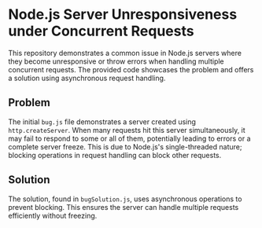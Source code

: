 # Node.js Server Unresponsiveness under Concurrent Requests

This repository demonstrates a common issue in Node.js servers where they become unresponsive or throw errors when handling multiple concurrent requests.  The provided code showcases the problem and offers a solution using asynchronous request handling.

## Problem

The initial `bug.js` file demonstrates a server created using `http.createServer`.  When many requests hit this server simultaneously, it may fail to respond to some or all of them, potentially leading to errors or a complete server freeze. This is due to Node.js's single-threaded nature; blocking operations in request handling can block other requests.

## Solution

The solution, found in `bugSolution.js`, uses asynchronous operations to prevent blocking. This ensures the server can handle multiple requests efficiently without freezing.